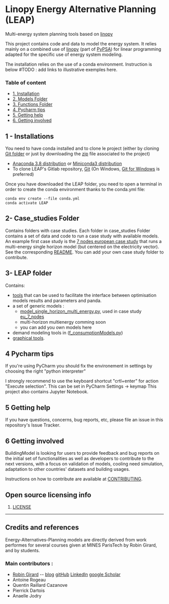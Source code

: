 # Linopy Energy Alternative Planning (LEAP)
Multi-energy system planning tools based on [linopy](https://github.com/PyPSA/linopy)

This project contains code and data to model the energy system. 
It relies mainly on a combined use of [linopy](https://github.com/PyPSA/linopy) (part of [PyPSA](https://pypsa.org/))
for linear programming adapted for the specific use of energy system modeling.

The installation relies on the use of a conda environment. Instruction is below
#TODO : add links to illustrative exemples here. 

### Table of content

* [1. Installation](#installations)
* [2. Models Folder](#CasDEtude)
* [3. Functions Folder](#functions)
* [4. Pycharm tips](#pycharm)
* [5. Getting help](#GettingH)
* [6. Getting involved](#GettingI)

## 1 - Installations  <a class="anchor" id="installations"></a>

You need to have conda installed and to clone le project 
(either by cloning [Git folder](https://github.com/robingirard/LEAP) or just by downloading the [zip](https://github.com/robingirard/LEAP/archive/refs/heads/main.zip) file associated to the project)

* [Anaconda 3.8 distribution](https://www.anaconda.com/distribution/) or [Miniconda3 distribution](https://docs.conda.io/en/latest/miniconda.html)
* To clone LEAP's Gitlab repository, [Git](https://git-scm.com/downloads) (On Windows, [Git for Windows](https://git-for-windows.github.io/) is preferred)


Once you have downloaded the LEAP folder, you need to open a terminal in order to create the conda environment thanks to the conda.yml file:

    conda env create --file conda.yml
    conda activate LEAP


## 2- Case_studies Folder <a class="anchor" id="CasDEtude"></a>

Contains folders with case studies. Each folder in case_studies Folder contains a set of data and code to run a case study with available models.  
An example first case study is the [7 nodes european case study](case_studies/eu_7_nodes/README.md) that runs a multi-energy single horizon model (but centered on the electricity vector).
See the corresponding [README](case_studies/README.md). You can add your own case study folder to contribute. 


## 3- LEAP folder <a class="anchor" id="functions"></a>
Contains:  
 - [tools](LEAP/f_tools.py) that can be used to facilitate the interface between optimisation models results and parameters and panda. 
 - a set of generic models : 
   - [model_single_horizon_multi_energy.py](LEAP/model_single_horizon_multi_energy.py), used in case study [eu_7_nodes](case_studies/eu_7_nodes/README.md)
   - multi-horizon multienergy comming soon
   - you can add you own models here
 - demand modeling tools in ([f_consumptionModels.py](LEAP/f_demand_tools.py)) 
 - [graphical tools](LEAP/f_graphicalTools.py).

## 4 Pycharm tips  <a class="anchor" id="pycharm"></a>
If you're using PyCharm you should fix the environement in settings by choosing the right "python interpreter"

I strongly recommend to use the keyboard shortcut "crtl+enter" for action "Execute selection". This can be set in PyCharm Settings -> keymap
This project also contains Jupyter Notebook. 

## 5 Getting help <a class="anchor" id="GettingH"></a>

If you have questions, concerns, bug reports, etc, please file an issue in this repository's Issue Tracker.

## 6 Getting involved <a class="anchor" id="GettingI"></a>

BuildingModel is looking for users to provide feedback and bug reports on the initial set of functionalities as well as
developers to contribute to the next versions, with a focus on validation of models, cooling need simulation,
adaptation to other countries' datasets and building usages.

Instructions on how to contribute are available at [CONTRIBUTING](CONTRIBUTING.md).


## Open source licensing info
1. [LICENSE](LICENSE)

----

## Credits and references
Energy-Alternatives-Planning models are directly derived from work performes for several courses given at MINES ParisTech by Robin Girard, and by students. 

### Main contributors : 
- [Robin Girard](https://www.minesparis.psl.eu/Services/Annuaire/robin-girard) -- [blog](https://www.energy-alternatives.eu/) [gitHub](https://github.com/robingirard) [LinkedIn](https://www.linkedin.com/in/robin-girard-a88baa4/) [google Scholar](https://scholar.google.fr/citations?user=cEYGStIAAAAJ&hl=fr)
- Antoine Rogeau
- Quentin Raillard Cazanove
- Pierrick Dartois
- Anaelle Jodry

